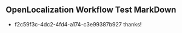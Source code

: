 ## OpenLocalization Workflow Test MarkDown

* f2c59f3c-4dc2-4fd4-a174-c3e99387b927 
thanks!



<!--HONumber=Jan16_HO2-->
